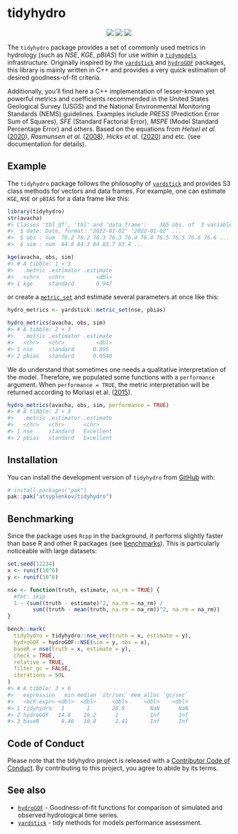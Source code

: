 
<!-- README.md is generated from README.Rmd. Please edit that file -->

# tidyhydro

<!-- badges: start -->
<p align="center">
<a href="https://github.com/atsyplenkov/tidyhydro/releases">
<img src="https://img.shields.io/github/v/release/atsyplenkov/tidyhydro?style=flat&labelColor=1C2C2E&color=198ce7&logo=GitHub&logoColor=white"></a>
<!-- <a href="https://cran.r-project.org/package=tidyhydro">
        <img src="https://img.shields.io/cran/v/tidyhydro?style=flat&labelColor=1C2C2E&color=198ce7&logo=R&logoColor=white"></a> -->
<a href="https://app.codecov.io/gh/atsyplenkov/tidyhydro">
<img src="https://img.shields.io/codecov/c/gh/atsyplenkov/tidyhydro?style=flat&labelColor=1C2C2E&color=256bc0&logo=Codecov&logoColor=white"></a>
<a href="https://github.com/atsyplenkov/tidyhydro/actions/workflows/check-r-pkg.yaml">
<img src="https://img.shields.io/github/actions/workflow/status/atsyplenkov/tidyhydro/check-r-pkg.yaml?style=flat&labelColor=1C2C2E&color=256bc0&logo=GitHub%20Actions&logoColor=white"></a>
</p>
<!-- badges: end -->

The `tidyhydro` package provides a set of commonly used metrics in
hydrology (such as *NSE*, *KGE*, *pBIAS*) for use within a
[`tidymodels`](https://www.tidymodels.org/) infrastructure. Originally
inspired by the
[`yardstick`](https://github.com/tidymodels/yardstick/tree/main) and
[`hydroGOF`](https://github.com/hzambran/hydroGOF) packages, this
library is mainly written in C++ and provides a very quick estimation of
desired goodness-of-fit criteria.

Additionally, you’ll find here a C++ implementation of lesser-known yet
powerful metrics and coefficients recommended in the United States
Geological Survey (USGS) and the National Environmental Monitoring
Standards (NEMS) guidelines. Examples include *PRESS* (Prediction Error
Sum of Squares), *SFE* (Standard Factorial Error), *MSPE* (Model
Standard Percentage Error) and others. Based on the equations from
*Helsel et al.* ([2020](https://pubs.usgs.gov/publication/tm4A3)),
*Rasmunsen et al.* ([2008](https://pubs.usgs.gov/tm/tm3c4/)), *Hicks et
al.* ([2020](https://www.nems.org.nz/documents/suspended-sediment)) and
etc. (see documentation for details).

## Example

The `tidyhydro` package follows the philosophy of
[`yardstick`](https://github.com/tidymodels/yardstick/tree/main) and
provides S3 class methods for vectors and data frames. For example, one
can estimate `KGE`, `NSE` or `pBIAS` for a data frame like this:

``` r
library(tidyhydro)
str(avacha)
#> Classes 'tbl_df', 'tbl' and 'data.frame':    365 obs. of  3 variables:
#>  $ date: Date, format: "2022-01-01" "2022-01-02" ...
#>  $ obs : num  76.2 76.2 76.3 76.3 76.4 76.4 76.5 76.5 76.6 76.6 ...
#>  $ sim : num  84.8 84.3 84 83.7 83.4 ...

kge(avacha, obs, sim)
#> # A tibble: 1 × 3
#>   .metric .estimator .estimate
#>   <chr>   <chr>          <dbl>
#> 1 kge     standard       0.947
```

or create a
[`metric_set`](https://yardstick.tidymodels.org/reference/metric_set.html)
and estimate several parameters at once like this:

``` r
hydro_metrics <- yardstick::metric_set(nse, pbias)

hydro_metrics(avacha, obs, sim)
#> # A tibble: 2 × 3
#>   .metric .estimator .estimate
#>   <chr>   <chr>          <dbl>
#> 1 nse     standard      0.895 
#> 2 pbias   standard      0.0540
```

We do understand that sometimes one needs a qualitative interpretation
of the model. Therefore, we populated some functions with a
`performance` argument. When `performance = TRUE`, the metric
interpretation will be returned according to Moriasi et
al. ([2015](https://elibrary.asabe.org/abstract.asp?aid=46548&t=3&dabs=Y&redir=&redirType=)).

``` r
hydro_metrics(avacha, obs, sim, performance = TRUE)
#> # A tibble: 2 × 3
#>   .metric .estimator .estimate
#>   <chr>   <chr>      <chr>    
#> 1 nse     standard   Excellent
#> 2 pbias   standard   Excellent
```

## Installation

You can install the development version of `tidyhydro` from
[GitHub](https://github.com/atsyplenkov/tidyhydro) with:

``` r
# install.packages("pak")
pak::pak("atsyplenkov/tidyhydro")
```

## Benchmarking

Since the package uses `Rcpp` in the background, it performs slightly
faster than base R and other R packages (see
[benchmarks](https://atsyplenkov.github.io/tidyhydro/articles/benchmarks.html)).
This is particularly noticeable with large datasets:

``` r
set.seed(12234)
x <- runif(10^6)
y <- runif(10^6)

nse <- function(truth, estimate, na_rm = TRUE) {
  #fmt: skip
  1 - (sum((truth - estimate)^2, na.rm = na_rm) /
        sum((truth - mean(truth, na.rm = na_rm))^2, na.rm = na_rm))
}

bench::mark(
  tidyhydro = tidyhydro::nse_vec(truth = x, estimate = y),
  hydroGOF = hydroGOF::NSE(sim = y, obs = x),
  baseR = nse(truth = x, estimate = y),
  check = TRUE,
  relative = TRUE,
  filter_gc = FALSE,
  iterations = 50L
)
#> # A tibble: 3 × 6
#>   expression   min median `itr/sec` mem_alloc `gc/sec`
#>   <bch:expr> <dbl>  <dbl>     <dbl>     <dbl>    <dbl>
#> 1 tidyhydro   1       1       28.9        NaN      NaN
#> 2 hydroGOF   14.8    19.2      1          Inf      Inf
#> 3 baseR       8.46   10.8      2.41       Inf      Inf
```

## Code of Conduct

Please note that the tidyhydro project is released with a [Contributor
Code of
Conduct](https://atsyplenkov.github.io/tidyhydro/CODE_OF_CONDUCT.html).
By contributing to this project, you agree to abide by its terms.

## See also

-   [`hydroGOF`](https://github.com/hzambran/hydroGOF) - Goodness-of-fit
    functions for comparison of simulated and observed hydrological time
    series.
-   [`yardstick`](https://github.com/tidymodels/yardstick/tree/main) -
    tidy methods for models performance assessment.
